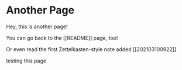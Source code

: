# Another Page

Hey, this is another page!

You can go back to the [[README]] page, too!

Or even read the first Zettelkasten-style note added [[202103100922]]

testing this page
